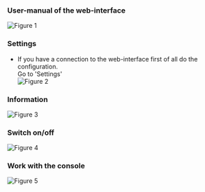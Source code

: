 

### User-manual of the web-interface
   ![Figure 1](images/WebInterface.png "Figure 1")

### Settings
   * If you have a connection to the web-interface first of all do the configuration.  
       Go to 'Settings'  
      ![Figure 2](images/Settings.png "Figure 2")

### Information
   ![Figure 3](images/Information.png "Figure 3")

### Switch on/off
   ![Figure 4](images/OnOff.png "Figure 4")

### Work with the console
   ![Figure 5](images/Console.png "Figure 5")

